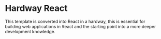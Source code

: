 # Hardway React

This template is converted into React in a hardway, this is essential for building web applications in React and the starting point into a more deeper development knowledge.
